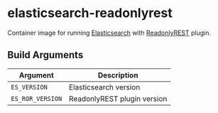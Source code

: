 # elasticsearch-readonlyrest

Container image for running [Elasticsearch](https://www.elastic.co/) with
[ReadonlyREST](https://readonlyrest.com/) plugin.

## Build Arguments

| Argument         | Description                 |
|------------------|-----------------------------|
| `ES_VERSION`     | Elasticsearch version       |
| `ES_ROR_VERSION` | ReadonlyREST plugin version |
